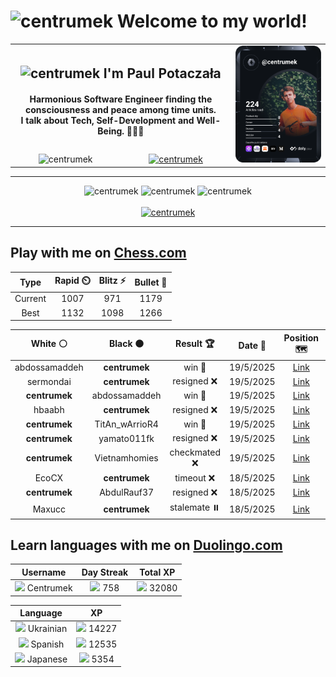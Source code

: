 <h1>
  <img
    src="https://emojis.slackmojis.com/emojis/images/1531849430/4246/blob-sunglasses.gif"
    width="30"
    alt="centrumek"
  />
  Welcome to my world!
</h1>

<table>
  <tbody>
    <tr>
      <td align="center" width="70%" colspan="2">
        <h2>
          <img
            src="https://raw.githubusercontent.com/MartinHeinz/MartinHeinz/master/wave.gif"
            width="30px"
            alt="centrumek"
          />
          I'm Paul Potaczała
        </h2>
        <h4>
          Harmonious Software Engineer finding the consciousness and peace among time units.
          <br/>
          I talk about Tech, Self-Development and Well-Being. 🌿🧘🚀
        </h4>
      </td>
      <td width="30%" rowspan="2">
        <a href="https://app.daily.dev/centrumek">
          <img
            src="./devcard.svg"
            alt="centrumek"
          />
        </a>
      </td>
    </tr>
    <tr align="center">
      <td>
        <img
          src="https://komarev.com/ghpvc/?username=centrumek&label=visitors&color=0e75b6&style=flat"
          alt="centrumek"
        >
      </td>
      <td>
        <a href="https://stackoverflow.com/users/14496012/centrumek">
          <img
            src="https://stackoverflow.com/users/flair/14496012.png?theme=dark"
            alt="centrumek"
          >
        </a>
      </td>
    </tr>
  </tbody>
</table>

---
<div align="center">
  <img 
    src="https://github-readme-stats.vercel.app/api?username=centrumek&show_icons=true&count_private=true&theme=dark&hide_border=true&hide=issues,contribs&bg_color=00000000"
    alt="centrumek"
  />
  <img
    src="https://github-readme-stats.vercel.app/api/top-langs/?username=centrumek&layout=compact&hide_border=true&theme=dark&bg_color=00000000&langs_count=6&exclude_repo=air-statistic-app"
    alt="centrumek"
  />
  <img 
    src="https://github-readme-streak-stats.herokuapp.com?user=centrumek&theme=dark&hide_border=true&background=FFFFFF00"
    alt="centrumek"
  />
  <br/>
  <br/>
  <a href="https://www.buymeacoffee.com/centrumek">
    <img
      src="https://cdn.buymeacoffee.com/buttons/v2/default-orange.png"
      height="50"
      width="210"
      alt="centrumek"
    />
  </a>
</div>

---

## Play with me on [Chess.com](https://www.chess.com/member/centrumek)

<div align="center">
<!--START_SECTION:chessStats-->
<!-- Automatically generated with https://github.com/Balastrong/chess-stats-action -->

| Type | Rapid ⏲️ | Blitz ⚡ | Bullet 🔫 |
|:---:|:---:|:---:|:---:|
| Current | 1007 | 971 | 1179 |
| Best | 1132 | 1098 | 1266 |

| White ⚪ | Black ⚫ | Result 🏆 | Date 📅 | Position 🗺️ | Type 🕕 |
|:---:|:---:|:---:|:---:|:---:|:---:|
| abdossamaddeh | **centrumek** | win 🥇 | 19/5/2025 | <a href="http://www.ee.unb.ca/cgi-bin/tervo/fen.pl?select=8/8/4p3/3pP1p1/2pP1p1p/2P2q1P/k7/6K1 b - - 1 60">Link</a> | Blitz |
| sermondai | **centrumek** | resigned ❌ | 19/5/2025 | <a href="http://www.ee.unb.ca/cgi-bin/tervo/fen.pl?select=8/ppQ3k1/2p2rp1/3p4/3P4/2P4R/PP3PP1/5RK1 b - - 3 34">Link</a> | Blitz |
| **centrumek** | abdossamaddeh | win 🥇 | 19/5/2025 | <a href="http://www.ee.unb.ca/cgi-bin/tervo/fen.pl?select=8/5pk1/4p3/p2p2PP/2rPb3/P1P5/1P3R1R/2K5 b - - 0 32">Link</a> | Blitz |
| hbaabh | **centrumek** | resigned ❌ | 19/5/2025 | <a href="http://www.ee.unb.ca/cgi-bin/tervo/fen.pl?select=8/5p2/7p/8/4k1P1/7P/PPP5/2K1R3 b - - 0 36">Link</a> | Blitz |
| **centrumek** | TitAn_wArrioR4 | win 🥇 | 19/5/2025 | <a href="http://www.ee.unb.ca/cgi-bin/tervo/fen.pl?select=r1bq1rk1/pp3ppQ/3p4/2p1P1b1/3n4/2KB4/PPP2nPP/RN4N1 b - - 0 17">Link</a> | Blitz |
| **centrumek** | yamato011fk | resigned ❌ | 19/5/2025 | <a href="http://www.ee.unb.ca/cgi-bin/tervo/fen.pl?select=5r2/5kp1/1p6/p2p4/3P1Pp1/bq4P1/8/2K4R w - - 2 33">Link</a> | Blitz |
| **centrumek** | Vietnamhomies | checkmated ❌ | 19/5/2025 | <a href="http://www.ee.unb.ca/cgi-bin/tervo/fen.pl?select=8/8/5b2/2N2pp1/8/2k3P1/Kp6/q7 w - - 2 60">Link</a> | Blitz |
| EcoCX | **centrumek** | timeout ❌ | 18/5/2025 | <a href="http://www.ee.unb.ca/cgi-bin/tervo/fen.pl?select=8/R4P2/8/8/1r6/4K2P/pk6/8 b - - 6 57">Link</a> | Blitz |
| **centrumek** | AbdulRauf37 | resigned ❌ | 18/5/2025 | <a href="http://www.ee.unb.ca/cgi-bin/tervo/fen.pl?select=r2q1rk1/ppp3pp/4p3/4Pp2/1P2pPPb/P3P2P/1B6/R1K2b1R b - - 1 18">Link</a> | Blitz |
| Maxucc | **centrumek** | stalemate ⏸️ | 18/5/2025 | <a href="http://www.ee.unb.ca/cgi-bin/tervo/fen.pl?select=8/8/8/8/2Q5/8/3p1K2/3k4 b - - 5 72">Link</a> | Blitz |

<!--END_SECTION:chessStats-->
</div>

## Learn languages with me on [Duolingo.com](https://www.duolingo.com/profile/Centrumek)

<div align="center">
<!--START_SECTION:duolingoStats-->
<!-- Automatically generated with https://github.com/centrumek/duolingo-readme-stats-->

| Username | Day Streak | Total XP |
|:---:|:---:|:---:|
| <img src="https://raw.githubusercontent.com/centrumek/duolingo-readme-stats/main/assets/duolingo.png" height="12"> Centrumek | <img src="https://raw.githubusercontent.com/centrumek/duolingo-readme-stats/main/assets/streakinactive.svg" height="12"> 758 | <img src="https://raw.githubusercontent.com/centrumek/duolingo-readme-stats/main/assets/xp.svg" height="12"> 32080 | <img src="https://raw.githubusercontent.com/centrumek/duolingo-readme-stats/main/assets/xp.svg" height="12"> 0 |

| Language | XP |
|:---:|:---:|
| <img src="https://raw.githubusercontent.com/centrumek/duolingo-readme-stats/main/assets/langs/ukrainian.svg" height="12"> Ukrainian | <img src="https://raw.githubusercontent.com/centrumek/duolingo-readme-stats/main/assets/xp.svg" height="12"> 14227 |
| <img src="https://raw.githubusercontent.com/centrumek/duolingo-readme-stats/main/assets/langs/spanish.svg" height="12"> Spanish | <img src="https://raw.githubusercontent.com/centrumek/duolingo-readme-stats/main/assets/xp.svg" height="12"> 12535 |
| <img src="https://raw.githubusercontent.com/centrumek/duolingo-readme-stats/main/assets/langs/japanese.svg" height="12"> Japanese | <img src="https://raw.githubusercontent.com/centrumek/duolingo-readme-stats/main/assets/xp.svg" height="12"> 5354 |

<!--END_SECTION:duolingoStats-->
</div>
<!--
**centrumek/centrumek** is a ✨ _special_ ✨ repository because its `README.md` (this file) appears on your GitHub profile.

Here are some ideas to get you started:

- 🔭 I’m currently working on ...
- 🌱 I’m currently learning ...
- 👯 I’m looking to collaborate on ...
- 🤔 I’m looking for help with ...
- 💬 Ask me about ...
- 📫 How to reach me: ...
- 😄 Pronouns: ...
- ⚡ Fun fact: ...
-->
